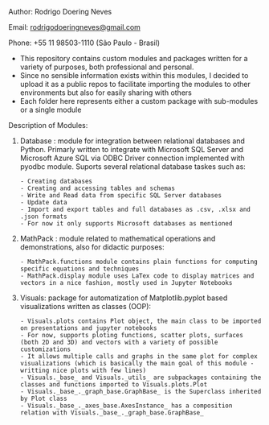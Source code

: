 Author: Rodrigo Doering Neves

Email: rodrigodoeringneves@gmail.com

Phone: +55 11 98503-1110 (São Paulo - Brasil)

- This repository contains custom modules and packages written for a variety of purposes, both professional and personal.
- Since no sensible information exists within this modules, I decided to upload it as a public repos to facilitate importing the modules to other environments but also for easily sharing with others
- Each folder here represents either a custom package with sub-modules or a single module

Description of Modules:

1) Database : module for integration between relational databases and Python. Primarly written to integrate with Microsoft SQL Server and Microsoft Azure SQL via ODBC Driver connection implemented with pyodbc module. Suports several relational database taskes such as: 
       
       - Creating databases
       - Creating and accessing tables and schemas
       - Write and Read data from specific SQL Server databases
       - Update data
       - Import and export tables and full databases as .csv, .xlsx and .json formats
       - For now it only supports Microsoft databases as mentioned


2) MathPack : module related to mathematical operations and demonstrations, also for didactic purposes:
       
       - MathPack.functions module contains plain functions for computing specific equations and techniques
       - MathPack.display module uses LaTex code to display matrices and vectors in a nice fashion, mostly used in Jupyter Notebooks



3) Visuals: package for automatization of Matplotlib.pyplot based visualizations written as classes (OOP):
       
       - Visuals.plots contains Plot object, the main class to be imported on presentations and jupyter notebooks
       - For now, supports ploting functions, scatter plots, surfaces (both 2D and 3D) and vectors with a variety of possible customizations
       - It allows multiple calls and graphs in the same plot for complex visualizations (which is basically the main goal of this module - writting nice plots with few lines)
       - Visuals._base_ and Visuals._utils_ are subpackages containing the classes and functions imported to Visuals.plots.Plot
       - Visuals._base_._graph_base.GraphBase_ is the Superclass inherited by Plot class
       - Visuals._base_._axes_base.AxesInstance_ has a composition relation with Visuals._base_._graph_base.GraphBase_
 

